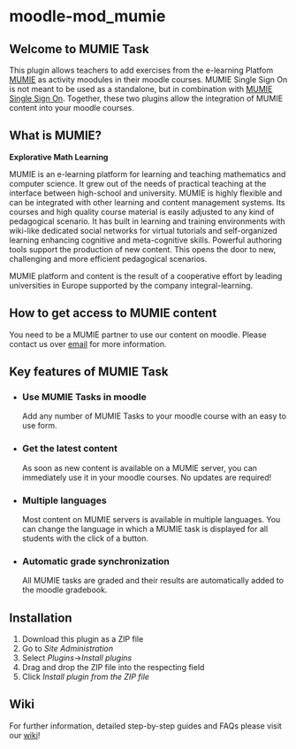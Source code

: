 # moodle-mod_mumie

## Welcome to MUMIE Task
This plugin allows teachers to add exercises from the e-learning Platfom [MUMIE](https://www.mumie.net/) as activity moodules in their moodle courses. MUMIE Single Sign On is not meant to be used as a standalone, but in combination with [MUMIE Single Sign On](https://github.com/integral-learning/moodle-auth_mumie/). Together, these two plugins allow the integration of MUMIE content into your moodle courses.

## What is MUMIE?
**Explorative Math Learning**

MUMIE is an e-learning platform for learning and teaching mathematics and computer science. It grew out of the needs of practical teaching at the interface between high-school and university. MUMIE is highly flexible and can be integrated with other learning and content management systems. Its courses and high quality course material is easily adjusted to any kind of pedagogical scenario. It has built in learning and training environments with wiki-like dedicated social networks for virtual tutorials and self-organized learning enhancing cognitive and meta-cognitive skills. Powerful authoring tools support the production of new content. This opens the door to new, challenging and more efficient pedagogical scenarios.

MUMIE platform and content is the result of a cooperative effort by leading universities in Europe supported by the company integral-learning.

## How to get access to MUMIE content
You need to be a MUMIE partner to use our content on moodle. Please contact us over [email](mailto:contact@integral-learning.de) for more information.

## Key features of MUMIE Task
* ### Use MUMIE Tasks in moodle

  Add any number of MUMIE Tasks to your moodle course with an easy to use form.

* ### Get the latest content

  As soon as new content is available on a MUMIE server, you can immediately use it in your moodle courses. No updates are required!

* ### Multiple languages

  Most content on MUMIE servers is available in multiple languages. You can change the language in which a MUMIE task is displayed for all students with the click of a button.

* ### Automatic grade synchronization

  All MUMIE tasks are graded and their results are automatically added to the moodle gradebook.

## Installation


1. Download this plugin as a ZIP file
2. Go to *Site Administration*
3. Select *Plugins*->*Install plugins*
4. Drag and drop the ZIP file into the respecting field
5. Click *Install plugin from the ZIP file*

## Wiki
For further information, detailed step-by-step guides and FAQs please visit our [wiki](https://wiki.mumie.net/wiki/MUMIE-Moodle-integration)!
